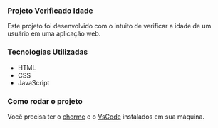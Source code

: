 ### Projeto Verificado Idade

Este projeto foi desenvolvido com o intuito de verificar a idade de um usuário em uma aplicação web.

### Tecnologias Utilizadas

- HTML
- CSS
- JavaScript

### Como rodar o projeto
Você precisa ter o [chorme](https://www.google.com/intl/pt-BR/chrome/) e o [VsCode](https://code.visualstudio.com/download) instalados em sua máquina.